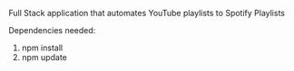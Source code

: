 Full Stack application that automates YouTube playlists to Spotify Playlists

Dependencies needed:

1. npm install
2. npm update